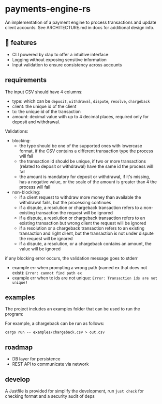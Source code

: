 # payments-engine-rs
An implementation of a payment engine to process transactions and update client accounts. See ARCHITECTURE.md in docs for additional design info.


## :rocket: features 
- CLI powered by clap to offer a intuitive interface
- Logging without exposing sensitive information
- Input validation to ensure consistency across accounts

## requirements 

The input CSV should have 4 columns:
- type: which can be `deposit`, `withdrawal`, `dispute`, `resolve`, `chargeback`
- client: the unique id of the client
- tx: the unique id of the transaction
- amount: decimal value with up to 4 decimal places, required only for deposit and withdrawal. 

Validations:

- blocking:
  - the type should be one of the supported ones with lowercase format, if the CSV contains a different transaction type the process will fail
  - the transaction id should be unique, if two or more transactions (related to deposit or withdrawal) have the same id the process will fail
  - the amount is mandatory for deposit or withdrawal, if it's missing, has a negative value, or the scale of the amount is greater than 4 the process will fail
- non-blocking:
  - if a client request to withdraw more money than available the withdrawal fails, but the processing continues
  - if a dispute, a resolution or chargeback transaction refers to a non-existing transaction the request will be ignored
  - if a dispute, a resolution or chargeback transaction refers to an existing transaction but wrong client the request will be ignored
  - if a resolution or a chargeback transaction refers to an existing transaction and right client, but the transaction is not under dispute the request will be ignored
  - if a dispute, a resolution, or a chargeback contains an amount, the value will be ignored

if any blocking error occurs, the validation message goes to stderr

- example err when prompting a wrong path (named ex that does not exist): `Error: cannot find path ex`
- example err when tx ids are not unique: `Error: Transaction ids are not unique!`


## examples

The project includes an examples folder that can be used to run the program:

For example, a chargeback can be run as follows:

`cargo run -- examples/chargeback.csv > out.csv`

## roadmap
- DB layer for persistence
- REST API to communicate via network

## develop

A Justfile is provided for simplify the development, run `just check` for checking format and a security audit of deps
